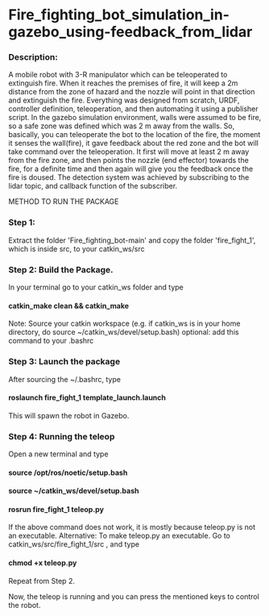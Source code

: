 # Fire_fighting_bot_simulation_in-gazebo_using-feedback_from_lidar
### Description: 
A mobile robot with 3-R manipulator which can be teleoperated to extinguish fire. When it reaches the premises of fire, it will keep a 2m distance from the zone of hazard and the nozzle will point in that direction and extinguish the fire. Everything was designed from scratch, URDF, controller definition, teleoperation, and then automating it using a publisher script. In the gazebo simulation environment, walls were assumed to be fire, so a safe zone was defined which was 2 m away from the walls. So, basically, you can teleoperate the bot to the location of the fire, the moment it senses the wall(fire), it gave feedback about the red zone and the bot will take command over the teleoperation. It first will move at least 2 m away from the fire zone, and then points the nozzle (end effector) towards the fire, for a definite time and then again will give you the feedback once the fire is doused. The detection system was achieved by subscribing to the lidar topic, and callback function of the subscriber.


METHOD TO RUN THE PACKAGE
### Step 1: 
Extract the folder 'Fire_fighting_bot-main' and copy the folder 'fire_fight_1', which is inside src, to your catkin_ws/src
### Step 2: Build the Package. 
 In your terminal go to your catkin_ws folder and type 
 #### catkin_make clean && catkin_make
 Note: Source your catkin workspace (e.g. if catkin_ws is in your home directory, do source ~/catkin_ws/devel/setup.bash)
 optional: add this command to your .bashrc
### Step 3: Launch the package
 After sourcing the ~/.bashrc, type 
 #### roslaunch fire_fight_1 template_launch.launch
 This will spawn the robot in Gazebo.
### Step 4: Running the teleop
 Open a new terminal and type 
   #### source /opt/ros/noetic/setup.bash
   #### source ~/catkin_ws/devel/setup.bash
   #### rosrun fire_fight_1 teleop.py
  If the above command does not work, it is mostly because teleop.py is not an executable.
  Alternative: To make teleop.py an executable. Go to catkin_ws/src/fire_fight_1/src , and type 
   #### chmod +x teleop.py
   Repeat from Step 2.

Now, the teleop is running and you can press the mentioned keys to control the robot.
